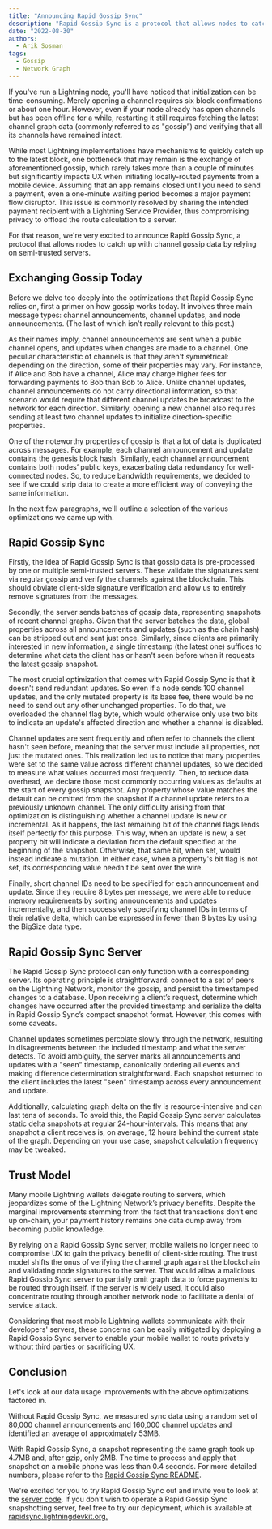 ```yaml
---
title: "Announcing Rapid Gossip Sync"
description: "Rapid Gossip Sync is a protocol that allows nodes to catch up with channel gossip data by relying on semi-trusted servers."
date: "2022-08-30"
authors:
  - Arik Sosman
tags:
  - Gossip 
  - Network Graph 
--- 
```


If you've run a Lightning node, you'll have noticed that initialization can be time-consuming. Merely opening a channel requires six block confirmations or about one hour. However, even if your node already has open channels but has been offline for a while, restarting it still requires fetching the latest channel graph data (commonly referred to as "gossip”) and verifying that all its channels have remained intact.

While most Lightning implementations have mechanisms to quickly catch up to the latest block, one bottleneck that may remain is the exchange of aforementioned gossip, which rarely takes more than a couple of minutes but significantly impacts UX when initiating locally-routed payments from a mobile device. Assuming that an app remains closed until you need to send a payment, even a one-minute waiting period becomes a major payment flow disruptor. This issue is commonly resolved by sharing the intended payment recipient with a Lightning Service Provider, thus compromising privacy to offload the route calculation to a server.

For that reason, we're very excited to announce Rapid Gossip Sync, a protocol that allows nodes to catch up with channel gossip data by relying on semi-trusted servers. 

## Exchanging Gossip Today

Before we delve too deeply into the optimizations that Rapid Gossip Sync relies on, first a primer on how gossip works today. It involves three main message types: channel announcements, channel updates, and node announcements. (The last of which isn’t really relevant to this post.)

As their names imply, channel announcements are sent when a public channel opens, and updates when changes are made to a channel. One peculiar characteristic of channels is that they aren't symmetrical: depending on the direction, some of their properties may vary. For instance, if Alice and Bob have a channel, Alice may charge higher fees for forwarding payments to Bob than Bob to Alice. Unlike channel updates, channel announcements do not carry directional information, so that scenario would require that different channel updates be broadcast to the network for each direction. Similarly, opening a new channel also requires sending at least two channel updates to initialize direction-specific properties.

One of the noteworthy properties of gossip is that a lot of data is duplicated across messages. For example, each channel announcement and update contains the genesis block hash. Similarly, each channel announcement contains both nodes’ public keys, exacerbating data redundancy for well-connected nodes. So, to reduce bandwidth requirements, we decided to see if we could strip data to create a more efficient way of conveying the same information. 

In the next few paragraphs, we'll outline a selection of the various optimizations we came up with. 

## Rapid Gossip Sync

Firstly, the idea of Rapid Gossip Sync is that gossip data is pre-processed by one or multiple semi-trusted servers. These validate the signatures sent via regular gossip and verify the channels against the blockchain. This should obviate client-side signature verification and allow us to entirely remove signatures from the messages.

Secondly, the server sends batches of gossip data, representing snapshots of recent channel graphs. Given that the server batches the data, global properties across all announcements and updates (such as the chain hash) can be stripped out and sent just once. Similarly, since clients are primarily interested in new information, a single timestamp (the latest one) suffices to determine what data the client has or hasn't seen before when it requests the latest gossip snapshot. 

The most crucial optimization that comes with Rapid Gossip Sync is that it doesn't send redundant updates. So even if a node sends 100 channel updates, and the only mutated property is its base fee, there would be no need to send out any other unchanged properties. To do that, we overloaded the channel flag byte, which would otherwise only use two bits to indicate an update's affected direction and whether a channel is disabled.

Channel updates are sent frequently and often refer to channels the client hasn't seen before, meaning that the server must include all properties, not just the mutated ones. This realization led us to notice that many properties were set to the same value across different channel updates, so we decided to measure what values occurred most frequently. Then, to reduce data overhead, we declare those most commonly occurring values as defaults at the start of every gossip snapshot. Any property whose value matches the default can be omitted from the snapshot if a channel update refers to a previously unknown channel. The only difficulty arising from that optimization is distinguishing whether a channel update is new or incremental. As it happens, the last remaining bit of the channel flags lends itself perfectly for this purpose. This way, when an update is new, a set property bit will indicate a deviation from the default specified at the beginning of the snapshot. Otherwise, that same bit, when set, would instead indicate a mutation. In either case, when a property's bit flag is not set, its corresponding value needn't be sent over the wire.

Finally, short channel IDs need to be specified for each announcement and update. Since they require 8 bytes per message, we were able to reduce memory requirements by sorting announcements and updates incrementally, and then successively specifying channel IDs in terms of their relative delta, which can be expressed in fewer than 8 bytes by using the BigSize data type.

## Rapid Gossip Sync Server

The Rapid Gossip Sync protocol can only function with a corresponding server. Its operating principle is straightforward: connect to a set of peers on the Lightning Network, monitor the gossip, and persist the timestamped changes to a database. Upon receiving a client’s request, determine which changes have occurred after the provided timestamp and serialize the delta in Rapid Gossip Sync’s compact snapshot format. However, this comes with some caveats. 

Channel updates sometimes percolate slowly through the network, resulting in disagreements between the included timestamp and what the server detects. To avoid ambiguity, the server marks all announcements and updates with a "seen" timestamp, canonically ordering all events and making difference determination straightforward. Each snapshot returned to the client includes the latest "seen" timestamp across every announcement and update.

Additionally, calculating graph delta on the fly is resource-intensive and can last tens of seconds. To avoid this, the Rapid Gossip Sync server calculates static delta snapshots at regular 24-hour-intervals. This means that any snapshot a client receives is, on average, 12 hours behind the current state of the graph. Depending on your use case, snapshot calculation frequency may be tweaked. 

## Trust Model

Many mobile Lightning wallets delegate routing to servers, which jeopardizes some of the Lightning Network’s privacy benefits. Despite the marginal improvements stemming from the fact that transactions don’t end up on-chain, your payment history remains one data dump away from becoming public knowledge.

By relying on a Rapid Gossip Sync server, mobile wallets no longer need to compromise UX to gain the privacy benefit of client-side routing. The trust model shifts the onus of verifying the channel graph against the blockchain and validating node signatures to the server. That would allow a malicious Rapid Gossip Sync server to partially omit graph data to force payments to be routed through itself. If the server is widely used, it could also concentrate routing through another network node to facilitate a denial of service attack.

Considering that most mobile Lightning wallets communicate with their developers' servers, these concerns can be easily mitigated by deploying a Rapid Gossip Sync server to enable your mobile wallet to route privately without third parties or sacrificing UX. 

## Conclusion

Let's look at our data usage improvements with the above optimizations factored in.

Without Rapid Gossip Sync, we measured sync data using a random set of 80,000 channel announcements and 160,000 channel updates and identified an average of approximately 53MB. 

With Rapid Gossip Sync, a snapshot representing the same graph took up 4.7MB and, after gzip, only 2MB. The time to process and apply that snapshot on a mobile phone was less than 0.4 seconds. For more detailed numbers, please refer to the [Rapid Gossip Sync README](https://github.com/lightningdevkit/rust-lightning/tree/main/lightning-rapid-gossip-sync).

We're excited for you to try Rapid Gossip Sync out and invite you to look at the [server code](https://github.com/lightningdevkit/rapid-gossip-sync-server). If you don't wish to operate a Rapid Gossip Sync snapshotting server, feel free to try our deployment, which is available at [rapidsync.lightningdevkit.org.](rapidsync.lightningdevkit.org.)

